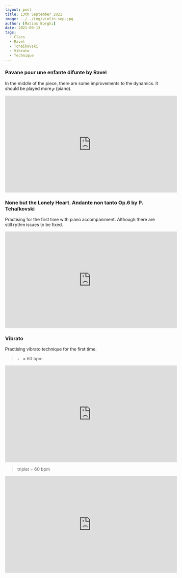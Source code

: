```yaml
---
layout: post
title: 13th September 2021
image: ../../img/violin-sep.jpg
author: [Matias Borghi]
date: 2021-09-13
tags:
  - Class
  - Ravel
  - Tchaïkovski
  - Vibrato
  - Technique
---
```


### Pavane pour une enfante difunte by Ravel

In the middle of the piece, there are some improvements to the dynamics. It should be played more 𝆏 (piano).

<iframe width="560" height="315" src="https://www.youtube.com/embed/akEXE_of5y8" title="YouTube video player" frameborder="0" allow="accelerometer; autoplay; clipboard-write; encrypted-media; gyroscope; picture-in-picture" allowfullscreen></iframe>

### None but the Lonely Heart. Andante non tanto Op.6 by P. Tchaïkovski

Practising for the first time with piano accompaniment. Although there are still rythm issues to be fixed.

<iframe width="560" height="315" src="https://www.youtube.com/embed/6xRu5O0vlHw" title="YouTube video player" frameborder="0" allow="accelerometer; autoplay; clipboard-write; encrypted-media; gyroscope; picture-in-picture" allowfullscreen></iframe>

### Vibrato

Practising vibrato technique for the first time. 

> ♩ = 60 bpm

<iframe width="560" height="315" src="https://www.youtube.com/embed/zcMBDLYzTOw" title="YouTube video player" frameborder="0" allow="accelerometer; autoplay; clipboard-write; encrypted-media; gyroscope; picture-in-picture" allowfullscreen></iframe>

> triplet = 60 bpm

<iframe width="560" height="315" src="https://www.youtube.com/embed/IG9dEvo_pck" title="YouTube video player" frameborder="0" allow="accelerometer; autoplay; clipboard-write; encrypted-media; gyroscope; picture-in-picture" allowfullscreen></iframe>
